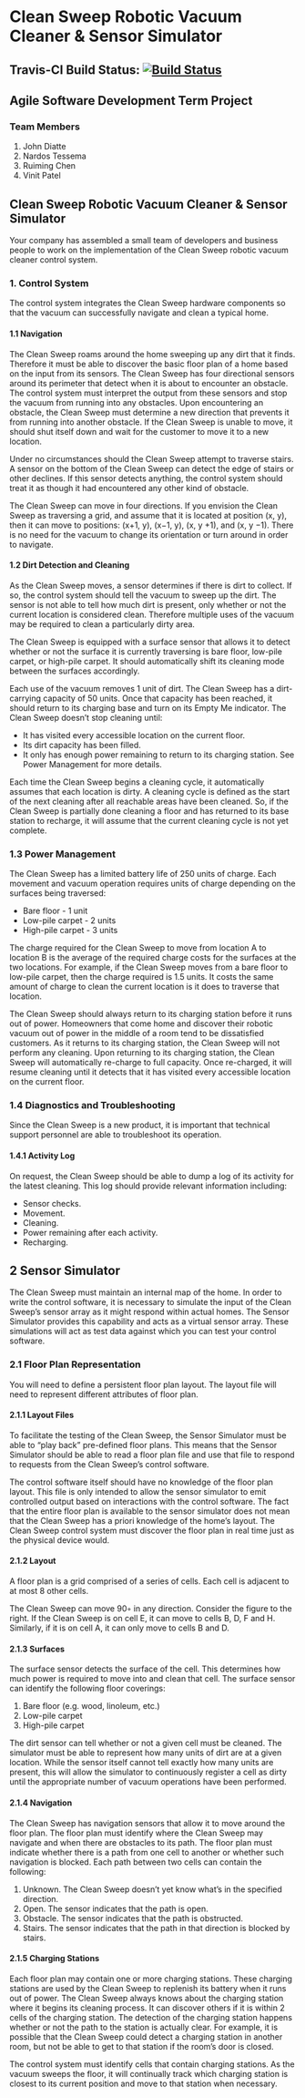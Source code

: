 # Clean Sweep Robotic Vacuum Cleaner & Sensor Simulator
## Travis-CI Build Status: [![Build Status](https://travis-ci.org/nardost/clean-sweep-robot.svg?branch=master)](https://travis-ci.org/nardost/clean-sweep-robot)
## Agile Software Development Term Project
### Team Members
1. John Diatte
2. Nardos Tessema
3. Ruiming Chen
4. Vinit Patel
## Clean Sweep Robotic Vacuum Cleaner & Sensor Simulator
Your company has assembled a small team of developers and business people to work on the
implementation of the Clean Sweep robotic vacuum cleaner control system.
### 1. Control System
The control system integrates the Clean Sweep hardware components so that the vacuum can
successfully navigate and clean a typical home.
#### 1.1 Navigation
The Clean Sweep roams around the home sweeping up any dirt that it finds. Therefore it must
be able to discover the basic floor plan of a home based on the input from its sensors. The Clean
Sweep has four directional sensors around its perimeter that detect when it is about to encounter
an obstacle. The control system must interpret the output from these sensors and stop the vacuum
from running into any obstacles. Upon encountering an obstacle, the Clean Sweep must
determine a new direction that prevents it from running into another obstacle. If the Clean Sweep
is unable to move, it should shut itself down and wait for the customer to move it to a new location.

Under no circumstances should the Clean Sweep attempt to traverse stairs. A sensor on the bottom
of the Clean Sweep can detect the edge of stairs or other declines. If this sensor detects anything,
the control system should treat it as though it had encountered any other kind of obstacle.

The Clean Sweep can move in four directions. If you envision the Clean Sweep as traversing a grid,
and assume that it is located at position (x, y), then it can move to positions: (x+1, y), (x−1, y),
(x, y +1), and (x, y −1). There is no need for the vacuum to change its orientation or turn around
in order to navigate.

#### 1.2 Dirt Detection and Cleaning
As the Clean Sweep moves, a sensor determines if there is dirt to collect. If so, the control system
should tell the vacuum to sweep up the dirt. The sensor is not able to tell how much dirt is present,
only whether or not the current location is considered clean. Therefore multiple uses of the vacuum
may be required to clean a particularly dirty area.

The Clean Sweep is equipped with a surface sensor that allows it to detect whether or not the
surface it is currently traversing is bare floor, low-pile carpet, or high-pile carpet. It should automatically
shift its cleaning mode between the surfaces accordingly.

Each use of the vacuum removes 1 unit of dirt. The Clean Sweep has a dirt-carrying capacity of
50 units. Once that capacity has been reached, it should return to its charging base and turn on
its Empty Me indicator. The Clean Sweep doesn’t stop cleaning until:
- It has visited every accessible location on the current floor.
- Its dirt capacity has been filled.
- It only has enough power remaining to return to its charging station. See Power Management
for more details.

Each time the Clean Sweep begins a cleaning cycle, it automatically assumes that each location is
dirty. A cleaning cycle is defined as the start of the next cleaning after all reachable areas have
been cleaned. So, if the Clean Sweep is partially done cleaning a floor and has returned to its base
station to recharge, it will assume that the current cleaning cycle is not yet complete.

### 1.3 Power Management
The Clean Sweep has a limited battery life of 250 units of charge. Each movement and vacuum
operation requires units of charge depending on the surfaces being traversed:
- Bare floor - 1 unit
- Low-pile carpet - 2 units
- High-pile carpet - 3 units

The charge required for the Clean Sweep to move from location A to location B is the average of
the required charge costs for the surfaces at the two locations. For example, if the Clean Sweep
moves from a bare floor to low-pile carpet, then the charge required is 1.5 units. It costs the same
amount of charge to clean the current location is it does to traverse that location.

The Clean Sweep should always return to its charging station before it runs out of power. Homeowners
that come home and discover their robotic vacuum out of power in the middle of a room
tend to be dissatisfied customers. As it returns to its charging station, the Clean Sweep will not
perform any cleaning. Upon returning to its charging station, the Clean Sweep will automatically
re-charge to full capacity. Once re-charged, it will resume cleaning until it detects that it has
visited every accessible location on the current floor.

### 1.4 Diagnostics and Troubleshooting
Since the Clean Sweep is a new product, it is important that technical support personnel are able
to troubleshoot its operation.
#### 1.4.1 Activity Log
On request, the Clean Sweep should be able to dump a log of its activity for the latest cleaning.
This log should provide relevant information including:
- Sensor checks.
- Movement.
- Cleaning.
- Power remaining after each activity.
- Recharging.
## 2 Sensor Simulator
The Clean Sweep must maintain an internal map of the home. In order to write the control software,
it is necessary to simulate the input of the Clean Sweep’s sensor array as it might respond within
actual homes. The Sensor Simulator provides this capability and acts as a virtual sensor array.
These simulations will act as test data against which you can test your control software.
### 2.1 Floor Plan Representation
You will need to define a persistent floor plan layout. The layout file will need to represent different
attributes of floor plan.
#### 2.1.1 Layout Files
To facilitate the testing of the Clean Sweep, the Sensor Simulator must be able to “play back”
pre-defined floor plans. This means that the Sensor Simulator should be able to read a floor plan
file and use that file to respond to requests from the Clean Sweep’s control software.

The control software itself should have no knowledge of the floor plan layout. This file is only
intended to allow the sensor simulator to emit controlled output based on interactions with the
control software. The fact that the entire floor plan is available to the sensor simulator does not
mean that the Clean Sweep has a priori knowledge of the home’s layout. The Clean Sweep control
system must discover the floor plan in real time just as the physical device would.
#### 2.1.2 Layout
A floor plan is a grid comprised of a series of cells. Each cell is adjacent
to at most 8 other cells.

The Clean Sweep can move 90◦ in any direction. Consider the figure to
the right. If the Clean Sweep is on cell E, it can move to cells B, D, F
and H. Similarly, if it is on cell A, it can only move to cells B and D.
#### 2.1.3 Surfaces
The surface sensor detects the surface of the cell. This determines how
much power is required to move into and clean that cell. The surface sensor can identify the
following floor coverings:
1. Bare floor (e.g. wood, linoleum, etc.)
2. Low-pile carpet
3. High-pile carpet

The dirt sensor can tell whether or not a given cell must be cleaned. The simulator must be able
to represent how many units of dirt are at a given location. While the sensor itself cannot tell
exactly how many units are present, this will allow the simulator to continuously register a cell as
dirty until the appropriate number of vacuum operations have been performed.
#### 2.1.4 Navigation
The Clean Sweep has navigation sensors that allow it to move around the floor plan. The floor
plan must identify where the Clean Sweep may navigate and when there are obstacles to its path.
The floor plan must indicate whether there is a path from one cell to another or whether such
navigation is blocked. Each path between two cells can contain the following:
1. Unknown. The Clean Sweep doesn’t yet know what’s in the specified direction.
2. Open. The sensor indicates that the path is open.
3. Obstacle. The sensor indicates that the path is obstructed.
4. Stairs. The sensor indicates that the path in that direction is blocked by stairs.
#### 2.1.5 Charging Stations
Each floor plan may contain one or more charging stations. These charging stations are used by
the Clean Sweep to replenish its battery when it runs out of power. The Clean Sweep always knows
about the charging station where it begins its cleaning process. It can discover others if it is within
2 cells of the charging station. The detection of the charging station happens whether or not the
path to the station is actually clear. For example, it is possible that the Clean Sweep could detect
a charging station in another room, but not be able to get to that station if the room’s door is closed.

The control system must identify cells that contain charging stations. As the vacuum sweeps the
floor, it will continually track which charging station is closest to its current position and move to
that station when necessary.
